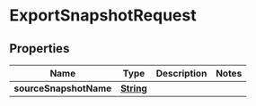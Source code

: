 

# ExportSnapshotRequest


## Properties

| Name | Type | Description | Notes |
|------------ | ------------- | ------------- | -------------|
|**sourceSnapshotName** | [**String**](String.md) |  |  |



